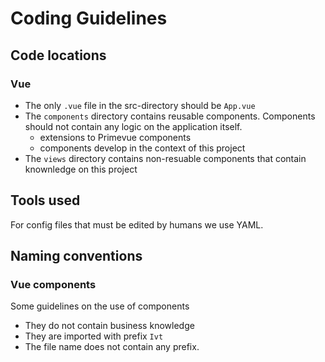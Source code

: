 # Coding Guidelines

## Code locations

### Vue

* The only `.vue` file in the src-directory should be `App.vue`
* The `components` directory contains reusable components. Components should not contain any logic on the application itself.
  * extensions to Primevue components
  * components develop in the context of this project
* The  `views` directory contains non-resuable components that contain knownledge on this project

## Tools used

For config files that must be edited by humans we use YAML.

## Naming conventions

### Vue components

Some guidelines on the use of components

* They do not contain business knowledge
* They are imported with prefix `Ivt`
* The file name does not contain any prefix.
